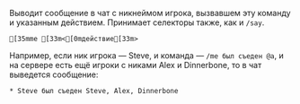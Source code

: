 Выводит сообщение в чат с никнеймом игрока, вызвавшем эту команду и указанным действием. Принимает селекторы также, как и `/say`.
```ansi
[35mme [33m<[0mдействие[33m>
```
Например, если ник игрока — Steve, и команда — `/me был съеден @a`, и на сервере есть ещё игроки с никами Alex и Dinnerbone, то в чат выведется сообщение:
```
* Steve был съеден Steve, Alex, Dinnerbone
```